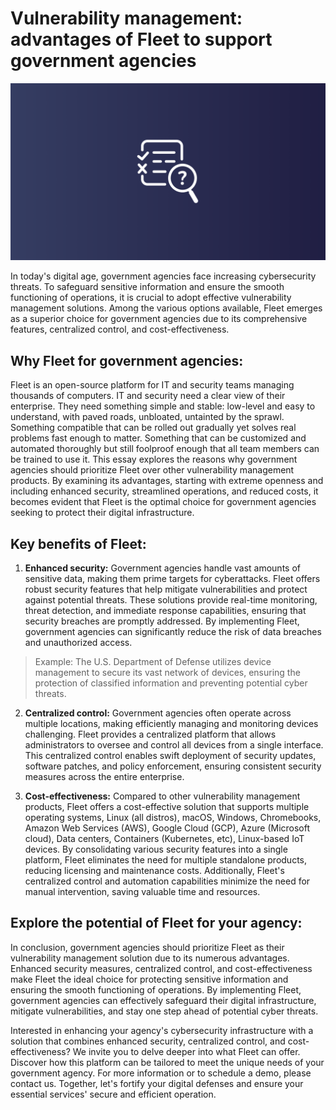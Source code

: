 # Vulnerability management: advantages of Fleet to support government agencies

![Vulnerability Management: the advantages of Fleet to support government agencies](../website/assets/images/articles/vulnerability-management-advantages-of-fleet-to-support-government-agencies-1600x900@2x.png)

In today's digital age, government agencies face increasing cybersecurity threats. To safeguard sensitive information and ensure the smooth functioning of operations, it is crucial to adopt effective vulnerability management solutions. Among the various options available, Fleet emerges as a superior choice for government agencies due to its comprehensive features, centralized control, and cost-effectiveness. 


## Why Fleet for government agencies: 

Fleet is an open-source platform for IT and security teams managing thousands of computers. IT and security need a clear view of their enterprise. They need something simple and stable: low-level and easy to understand, with paved roads, unbloated, untainted by the sprawl. Something compatible that can be rolled out gradually yet solves real problems fast enough to matter.  Something that can be customized and automated thoroughly but still foolproof enough that all team members can be trained to use it.  This essay explores the reasons why government agencies should prioritize Fleet over other vulnerability management products. By examining its advantages, starting with extreme openness and including enhanced security, streamlined operations, and reduced costs, it becomes evident that Fleet is the optimal choice for government agencies seeking to protect their digital infrastructure. 


## Key benefits of Fleet: 

1. **Enhanced security:** Government agencies handle vast amounts of sensitive data, making them prime targets for cyberattacks. Fleet offers robust security features that help mitigate vulnerabilities and protect against potential threats. These solutions provide real-time monitoring, threat detection, and immediate response capabilities, ensuring that security breaches are promptly addressed. By implementing Fleet, government agencies can significantly reduce the risk of data breaches and unauthorized access. 

> Example: The U.S. Department of Defense utilizes device management to secure its vast network of devices, ensuring the protection of classified information and preventing potential cyber threats. 

2. **Centralized control:** Government agencies often operate across multiple locations, making efficiently managing and monitoring devices challenging.  Fleet provides a centralized platform that allows administrators to oversee and control all devices from a single interface. This centralized control enables swift deployment of security updates, software patches, and policy enforcement, ensuring consistent security measures across the entire enterprise. 

3. **Cost-effectiveness:** Compared to other vulnerability management products, Fleet offers a cost-effective solution that supports multiple operating systems, Linux (all distros), macOS, Windows, Chromebooks, Amazon Web Services (AWS), Google Cloud (GCP), Azure (Microsoft cloud), Data centers, Containers (Kubernetes, etc), Linux-based IoT devices. By consolidating various security features into a single platform, Fleet eliminates the need for multiple standalone products, reducing licensing and maintenance costs. Additionally, Fleet's centralized control and automation capabilities minimize the need for manual intervention, saving valuable time and resources. 


## Explore the potential of Fleet for your agency: 

In conclusion, government agencies should prioritize Fleet as their vulnerability management solution due to its numerous advantages. Enhanced security measures, centralized control, and cost-effectiveness make Fleet the ideal choice for protecting sensitive information and ensuring the smooth functioning of operations. By implementing Fleet, government agencies can effectively safeguard their digital infrastructure, mitigate vulnerabilities, and stay one step ahead of potential cyber threats.

Interested in enhancing your agency's cybersecurity infrastructure with a solution that combines enhanced security, centralized control, and cost-effectiveness? We invite you to delve deeper into what Fleet can offer. Discover how this platform can be tailored to meet the unique needs of your government agency. For more information or to schedule a demo, please contact us. Together, let's fortify your digital defenses and ensure your essential services' secure and efficient operation.
 


<meta name="category" value="security">
<meta name="authorFullName" value="Keith Barnes">
<meta name="authorGitHubUsername" value="KAB703">
<meta name="publishedOn" value="2023-12-26">
<meta name="articleTitle" value="Vulnerability management: advantages of Fleet to support government agencies">
<meta name="articleImageUrl" value="../website/assets/images/articles/vulnerability-management-advantages-of-fleet-to-support-government-agencies-1600x900@2x.png">

